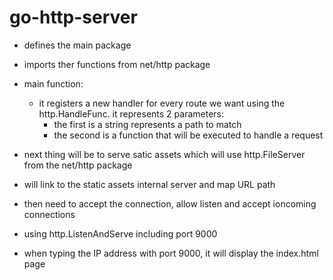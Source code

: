 # go-http-server

- defines the main package
- imports ther functions from net/http package

- main function:
  - it registers a new handler for every route we want using the http.HandleFunc. it represents 2 parameters:
      - the first is a string represents a path to match
      - the second is a function that will be executed to handle a request

- next thing will be to serve satic assets which will use http.FileServer from the net/http package
- will link to the static assets internal server and map URL path

- then need to accept the connection, allow listen and accept ioncoming connections
- using http.ListenAndServe including port 9000

- when typing the IP address with port 9000, it will display the index.html page
